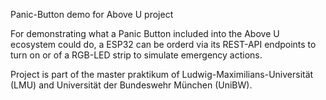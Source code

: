 Panic-Button demo for Above U project

For demonstrating what a Panic Button included into the Above U ecosystem could do, a ESP32 can be orderd via its REST-API endpoints to turn on or of a RGB-LED strip to simulate emergency actions.

Project is part of the master praktikum of Ludwig-Maximilians-Universität (LMU) and Universität der Bundeswehr München (UniBW).
